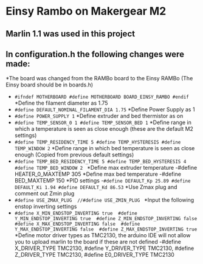 # Einsy Rambo on Makergear M2
## Marlin 1.1 was used in this project 
## In configuration.h the following changes were made:
*The board was changed from the RAMBo board to the Einsy RAMBo (The Einsy board should be in boards.h) 
   - ``` #ifndef MOTHERBOARD #define MOTHERBOARD BOARD_EINSY_RAMBO #endif ```
*Define the filament diameter as 1.75 
   - ``` #define DEFAULT_NOMINAL_FILAMENT_DIA 1.75 ```
*Define Power Supply as 1
   - ``` #define POWER_SUPPLY 1 ```
*Define extruder and bed thermistor as on
   - ``` #define TEMP_SENSOR_0 1 #define TEMP_SENSOR_BED 1 ```
*Define range in which a temperature is seen as close enough (these are the default M2 settings)
   - ``` #define TEMP_RESIDENCY_TIME 5 #define TEMP_HYSTERESIS #define TEMP_WINDOW 2 ```
*Define range in which bed temperature is seen as close enough (Copied from previous default settings)
   - ```#define TEMP_BED_RESIDENCY_TIME 5 #define TEMP_BED_HYSTERESIS 4 #define TEMP_BED_WINDOW 2 ```
*Define max extruder temperature
   -#define HEATER_0_MAXTEMP 305
*Define max bed temperature
   -#define BED_MAXTEMP 150
*PID settings
   -``` #define DEFAULT_Kp 25.89 #define DEFAULT_Ki 1.94 #define DEFAULT_Kd 86.53 ```
*Use Zmax plug and comment out Zmin plug
   - ```#define USE_ZMAX_PLUG  //#define USE_ZMIN_PLUG ``` 
*Input the following enstop inverting settings
   - ```#define X_MIN_ENDSTOP_INVERTING true  #define Y_MIN_ENDSTOP_INVERTING true  #define Z_MIN_ENDSTOP_INVERTING false  #define X_MAX_ENDSTOP_INVERTING false  #define Y_MAX_ENDSTOP_INVERTING false  #define Z_MAX_ENDSTOP_INVERTING true ```       
*Define motor driver types as TMC2130, the arduino IDE will not allow you to upload marlin to the board if these are not defined
   -#define X_DRIVER_TYPE TMC2130, #define Y_DRIVER_TYPE TMC2130, #define Z_DRIVER_TYPE TMC2130, #define E0_DRIVER_TYPE TMC2130
   
